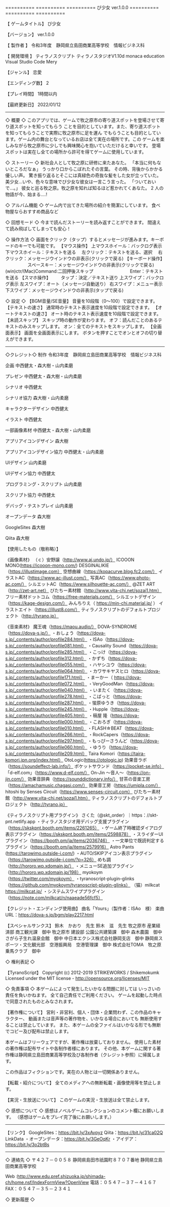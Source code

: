 ========== ========== ==========
び少女  ver.1.0.0
========== ========== ==========

【 ゲームタイトル】
び少女

【バージョン】
ver.1.0.0

【 製作者 】
令和3年度　静岡県立島田商業高等学校　情報ビジネス科

【 開発環境 】
ティラノスクリプト
ティラノスタジオV1.10d
monaca education
Visual Studio Code
Mery

【ジャンル】
恋愛

【エンディング数】
2

【プレイ時間】
1時間以内

【最終更新日】
2022/01/12


--------------------------------------------------------------------
◇ 概要 ◇
このアプリでは、ゲームで牧之原市の寄り道スポットを登場させて寄り道スポットを知ってもらう
ことを目的としています。また、寄り道スポットを知ってもらうことで実際に牧之原市に足を運ん
でもらうことも目的としています。ゲーム内の舞台となっているお店は全て実在の場所です。この
ゲームを楽しみながら牧之原市に少しでも興味関心を抱いていただけると幸いです。
登場スポットは実在し全ての場所から許可を得てゲームに使用しています。

◇ ストーリー ◇
新社会人として牧之原に研修に来たあなた。
「本当に何もないところだなぁ」
うっかり口からこぼれたその言葉。
その時、背後からかかる優しい声。
驚き振り返るとそこには真緑色の奇抜な髪をした女が立っていた。
美少女...いや、色々な意味でび少女な彼女は一言こう言った。
「ついておいで...。」
彼女と巡る牧之原。牧之原を知れば知るほど惹かれてくあなた。
2 人の物語が今、始まる....!

◇ アルバム機能 ◇
ゲーム内で出てきた場所の紹介を簡潔にしています。
食べ物屋ならおすすめ商品など

◇ 回想モード ◇
今まで読んだストーリーを読み返すことができます。
間違えて読み飛ばしてしまっても安心！

◇ 操作方法 ◇
画面をクリック（タップ）するとメッセージが進みます。キーボードのキーでも可能です。
【マウス操作】
上マウスホイール：バックログ表示
下マウスホイール：テキストを送る
　左クリック：テキストを送る、選択
　右クリック：メッセージウインドウの非表示(クリックで戻る)
【キーボード操作】
　　　　　スペースキー：メッセージウインドウの非表示(クリックで戻る)
(win)ctr/(Mac)Command:二回押後スキップ
　　　　　　　　Enter：テキストを送る
【スマホ操作】
　　タップ：決定／テキスト送り
上スワイプ：バックログ表示
左スワイプ：オート（メッセージ自動送り）
右スワイプ：メニュー表示
下スワイプ：メッセージウインドウの非表示(タップで戻る)

◇ 設定 ◇
【BGM音量/SE音量】
音量を10段階（0～100）で設定できます。
【テキストの速さ】
通常時のテキスト表示速度を10段階で設定できます。
【オートテキストの速さ】
オート時のテキスト表示速度を10段階で設定できます。
【未読スキップ】
スキップ時の動作が変わります。
オフ：読んだことのあるテキストのみスキップします。
オン：全てのテキストをスキップします。
【全画面表示】
画面を全画面表示にします。
ボタンを押すことでオンとオフの切り替えができます。

--------------------------------------------------------------------
◇クレジット◇
制作
令和3年度　静岡県立島田商業高等学校　情報ビジネス科

企画
中西健太・森大樹・山内柔磨

プレゼン
中西健太・森大樹・山内柔磨

シナリオ
中西健太

シナリオ協力
森大樹・山内柔磨

キャラクターデザイン
中西健太

イラスト
中西健太

一部画像素材
中西健太・森大樹・山内柔磨

アプリアイコンデザイン
森大樹

アプリアイコンデザイン協力
中西健太・山内柔磨

UIデザイン
山内柔磨

UIデザイン協力
中西健太

プログラミング・スクリプト
山内柔磨

スクリプト協力
中西健太

デバッグ・テストプレイ
山内柔磨

オープンデータ
森大樹

GoogleSites
森大樹

Qiita
森大樹

【使用したもの（敬称略）】

《画像素材》
（ｃ）安野譲（http://www.aj.undo.jp/）
ICOOON MONO(https://icooon-mono.com/)
DESGINALIKIE（https://illustimage.com）
空想曲線（https://kopacurve.blog.fc2.com/）
イラストAC（https://www.ac-illust.com/）
写真AC（https://www.photo-ac.com/）
シルエットAC（https://www.silhouette-ac.com/）
@ZET ART（http://zet-art.net）
びたちー素材館（http://www.vita-chi.net/sozai1.htm）
フリー素材ドットコム（https://free-materials.com/）
シルエットデザイン（https://kage-design.com/）
みんちりえ（ https://min-chi.material.jp/ ）
イラストエイト（https://illust8.com/） 
ティラノスクリプトのデフォルトプロジェクト（http://tyrano.jp）

《音楽素材》
魔王魂（https://maou.audio/）
DOVA-SYNDROME（https://dova-s.jp/）
・おしょう（https://dova-s.jp/_contents/author/profile284.html）
・ISAo（https://dova-s.jp/_contents/author/profile081.html）
・Causality Sound（https://dova-s.jp/_contents/author/profile285.html）
・こっけ（https://dova-s.jp/_contents/author/profile312.html）
・かずち（https://dova-s.jp/_contents/author/profile055.html）
・ハヤシユウ（https://dova-s.jp/_contents/author/profile064.html）
・カワサキヤスヒロ（https://dova-s.jp/_contents/author/profile171.html）
・まーかー（ https://dova-s.jp/_contents/author/profile072.html）
・VeryGoodMan（https://dova-s.jp/_contents/author/profile040.html）
・いまたく（https://dova-s.jp/_contents/author/profile278.html）
・こばっと（https://dova-s.jp/_contents/author/profile287.html）
・蛍原ゆうき（https://dova-s.jp/_contents/author/profile245.html）
・Hupple（https://dova-s.jp/_contents/author/profile405.html）
・稿屋 隆（https://dova-s.jp/_contents/author/profile000.html）
・こおろぎ（https://dova-s.jp/_contents/author/profile010.html）
・FLASH☆BEAT（https://dova-s.jp/_contents/author/profile266.html）
・RockCapers（https://dova-s.jp/_contents/author/profile297.html）
・もっぴーさうんど（https://dova-s.jp/_contents/author/profile060.html）
・ゆうり（https://dova-s.jp/_contents/author/profile209.html）
Taira Komori（https://taira-komori.jpn.org/index.html）
OtoLogic(https://otologic.jp)
効果音ラボ（https://soundeffect-lab.info/）
ポケットサウンド（https://pocket-se.info）
「d-elf.com」（https://www.d-elf.com/）
On-Jin ～音人～（https://on-jin.com/）
効果音辞典（https://sounddictionary.info/）
甘茶の音楽工房（https://amachamusic.chagasi.com/）
効果音工房（https://umipla.com/）
hitoshi by Senses Circuit（https://www.senses-circuit.com）
びたちー素材館（http://www.vita-chi.net/sozai1.htm） 
ティラノスクリプトのデフォルトプロジェクト（http://tyrano.jp）


《ティラノスクリプト用プラグイン》
さくた（@skt_order）｜https：//skt-pnt.netlify.app
・ティラノスタジオ用デバッグ支援プラグイン（https://skskpnt.booth.pm/items/2261265）
・ゲーム終了時確認ダイアログ表示プラグイン（https://skskpnt.booth.pm/items/2598878）
・スライダーUIプラグイン（https://booth.pm/ja/items/2036746）
・一文単位で既読判定するプラグイン（https://booth.pm/ja/items/2579916）
Astro Pants (https://tarowimo.outside-i.com/)
・AUTO/SKIPアイコン表示プラグイン（https://tarowimo.outside-i.com/?p=326）
めも調（http://hororo.wp.xdomain.jp/）
・メニューSE追加プラグイン（http://hororo.wp.xdomain.jp/198）
myokoym（https://twitter.com/myokoym） 
・tyranoscript-plugin-glinks（https://github.com/myokoym/tyranoscript-plugin-glinks）
（猫）milkcat　https://milkcat.jp/
・システムスワイププラグイン（https://note.com/milkcat/n/naaeade56fcf5）

【クレジット・エンディング使用曲】
曲名「Yours」（製作者：ISAo　様）
楽曲URL：https://dova-s.jp/bgm/play2217.html

【スペシャルサンクス】
鈴木　かおり　先生
鈴木　滋　先生
牧之原市 産業経済部 商工観光課　御中
牧之原市 建設部 公園公共建築課　御中
森木農園　御中
さがら子生れ温泉会館　御中
中日本エクシス株式会社静岡支店　御中
静岡県スポーツ・文化観光部　空港振興局　空港管理課　御中
株式会社TOMA　牧之原乗馬クラブ　御中

◇ 権利表記 ◇

【TyranoScript】 
Copyright (c) 2012-2019 STRIKEWORKS / Shikemokumk
Licensed under the MIT license - http://opensource.org/licenses/MIT


◇ 免責事項 ◇
本ゲームによって発生したいかなる問題に対しては
いっさいの責任を負いかねます。
全て自己責任でご利用ください。
ゲームを起動した時点で同意されたものとみなされます。

【著作権について】
営利・非営利、個人・団体・企業問わず、この作品のキャラクター、
動画または音声等の著作物を、いかなる場合においても
無断使用することは禁止しています。
また、本ゲームの全ファイルはいかなる形でも無断でコピー及び配布は禁止します。

本ゲームはフリーウェアですが、著作権は放棄しておりません。
使用した素材の著作権は配布サイトや各制作者様にあります。
その他、本ゲームに関する著作権は静岡県立島田商業高等学校及び各制作者（クレジット参照）に帰属します。

この作品はフィクションです。実在の人物とは一切関係ありません。

【転載・紹介について】
全てのメディアへの無断転載・画像使用等を禁止します。

【実況・生放送について】
このゲームの実況・生放送は全て禁止します。

◇ 感想について ◇
感想はノベルゲームコレクションのコメント欄にお願いします。
（感想はゲームをプレイ完了後にお願いします。）

--------------------------------------------------------------------
【リンク】
GoogleSites：https://bit.ly/3xAvpyz
Qiita：https://bit.ly/31ca02Q
LinkData
・オープンデータ：https://bit.ly/3GeOqKr
・アイデア：https://bit.ly/3o2btBs

--------------------------------------------------------------------
◇ 連絡先 ◇
〒４２７－００５８
静岡県島田市祇園町８７０７番地
静岡県立島田商業高等学校

Web :http://www.edu.pref.shizuoka.jp/shimada-ch/home.nsf/IndexFormView?OpenView
電話：０５４７－３７－４１６７
FAX：０５４７－３５－２３４１

◇ 更新履歴 ◇

